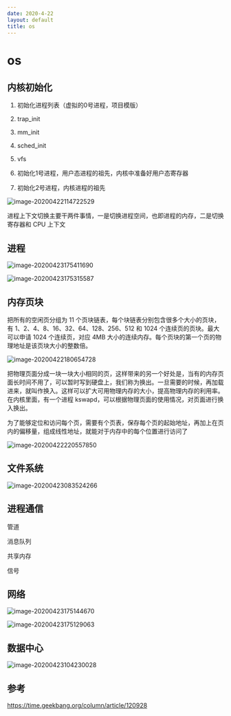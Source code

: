 ```yaml
---
date: 2020-4-22
layout: default
title: os
---
```


# os

## 内核初始化

1. 初始化进程列表（虚拟的0号进程，项目模版）

2. trap_init

3. mm_init

4. sched_init

5. vfs

6. 初始化1号进程，用户态进程的祖先，内核中准备好用户态寄存器

7. 初始化2号进程，内核进程的祖先

![image-20200422114722529](/Users/daitechang/Documents/garydai.github.com/_posts/pic/image-20200422114722529.png)

进程上下文切换主要干两件事情，一是切换进程空间，也即进程的内存，二是切换寄存器和 CPU 上下文

## 进程

![image-20200423175411690](/Users/daitechang/Documents/garydai.github.com/_posts/pic/image-20200423175411690.png)

![image-20200423175315587](/Users/daitechang/Documents/garydai.github.com/_posts/pic/image-20200423175315587.png)

## 内存页块

把所有的空闲页分组为 11 个页块链表，每个块链表分别包含很多个大小的页块，有 1、2、4、8、16、32、64、128、256、512 和 1024 个连续页的页块。最大可以申请 1024 个连续页，对应 4MB 大小的连续内存。每个页块的第一个页的物理地址是该页块大小的整数倍。

![image-20200422180654728](/Users/daitechang/Documents/garydai.github.com/_posts/pic/image-20200422180654728.png)

把物理页面分成一块一块大小相同的页，这样带来的另一个好处是，当有的内存页面长时间不用了，可以暂时写到硬盘上，我们称为换出。一旦需要的时候，再加载进来，就叫作换入。这样可以扩大可用物理内存的大小，提高物理内存的利用率。在内核里面，有一个进程 kswapd，可以根据物理页面的使用情况，对页面进行换入换出。

为了能够定位和访问每个页，需要有个页表，保存每个页的起始地址，再加上在页内的偏移量，组成线性地址，就能对于内存中的每个位置进行访问了

![image-20200422220557850](/Users/daitechang/Documents/garydai.github.com/_posts/pic/image-20200422220557850.png)

## 文件系统

![image-20200423083524266](/Users/daitechang/Documents/garydai.github.com/_posts/pic/image-20200423083524266.png)



## 进程通信

管道

消息队列

共享内存

信号

## 网络

![image-20200423175144670](/Users/daitechang/Documents/garydai.github.com/_posts/pic/image-20200423175144670.png)

![image-20200423175129063](/Users/daitechang/Documents/garydai.github.com/_posts/pic/image-20200423175129063.png)

## 数据中心

![image-20200423104230028](/Users/daitechang/Documents/garydai.github.com/_posts/pic/image-20200423104230028.png)

## 参考

https://time.geekbang.org/column/article/120928